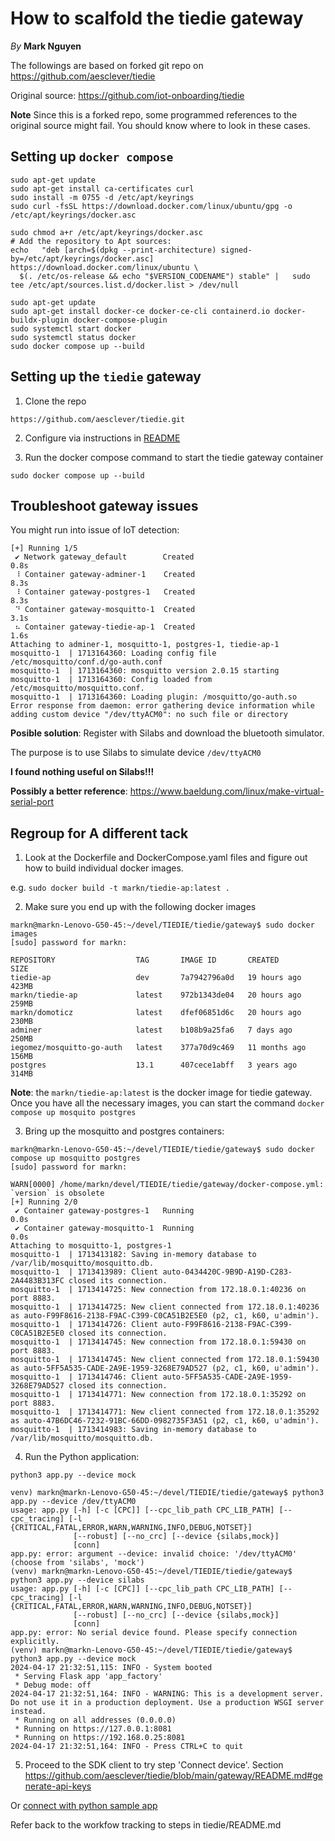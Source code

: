 # How to scalfold the tiedie gateway

*By* **Mark Nguyen**

The followings are based on forked git repo on https://github.com/aesclever/tiedie

Original source: https://github.com/iot-onboarding/tiedie 

**Note**  Since this is a forked repo, some programmed references to the original source might fail.  You should know where to look in these cases.

## Setting up `docker compose`

```
sudo apt-get update
sudo apt-get install ca-certificates curl
sudo install -m 0755 -d /etc/apt/keyrings
sudo curl -fsSL https://download.docker.com/linux/ubuntu/gpg -o /etc/apt/keyrings/docker.asc

sudo chmod a+r /etc/apt/keyrings/docker.asc
# Add the repository to Apt sources:
echo   "deb [arch=$(dpkg --print-architecture) signed-by=/etc/apt/keyrings/docker.asc] https://download.docker.com/linux/ubuntu \
  $(. /etc/os-release && echo "$VERSION_CODENAME") stable" |   sudo tee /etc/apt/sources.list.d/docker.list > /dev/null

sudo apt-get update
sudo apt-get install docker-ce docker-ce-cli containerd.io docker-buildx-plugin docker-compose-plugin
sudo systemctl start docker
sudo systemctl status docker
sudo docker compose up --build
```

## Setting up the `tiedie` gateway

1.  Clone the repo

```
https://github.com/aesclever/tiedie.git
```
2.  Configure via instructions in [README](https://github.com/aesclever/tiedie/blob/main/gateway/README.md)

3.  Run the docker compose command to start the tiedie gateway container
```
sudo docker compose up --build
```

## Troubleshoot gateway issues

You might run into issue of IoT detection:

```
[+] Running 1/5                                                                        
 ✔ Network gateway_default        Created                                         0.8s 
 ⠸ Container gateway-adminer-1    Created                                         8.3s 
 ⠸ Container gateway-postgres-1   Created                                         8.3s 
 ⠙ Container gateway-mosquitto-1  Created                                         3.1s 
 ⠦ Container gateway-tiedie-ap-1  Created                                         1.6s 
Attaching to adminer-1, mosquitto-1, postgres-1, tiedie-ap-1
mosquitto-1  | 1713164360: Loading config file /etc/mosquitto/conf.d/go-auth.conf
mosquitto-1  | 1713164360: mosquitto version 2.0.15 starting
mosquitto-1  | 1713164360: Config loaded from /etc/mosquitto/mosquitto.conf.
mosquitto-1  | 1713164360: Loading plugin: /mosquitto/go-auth.so
Error response from daemon: error gathering device information while adding custom device "/dev/ttyACM0": no such file or directory
```

**Posible solution**:
Register with Silabs and download the bluetooth simulator.

The purpose is to use Silabs to simulate device `/dev/ttyACM0`

**I found nothing useful on Silabs!!!**

**Possibly a better reference**: https://www.baeldung.com/linux/make-virtual-serial-port


## Regroup for A different tack

1.  Look at the Dockerfile and DockerCompose.yaml files and figure out how to build individual docker images.

e.g.
`sudo docker build -t markn/tiedie-ap:latest .` 

2.  Make sure you end up with the following docker images
```
markn@markn-Lenovo-G50-45:~/devel/TIEDIE/tiedie/gateway$ sudo docker images
[sudo] password for markn: 

REPOSITORY                  TAG       IMAGE ID       CREATED         SIZE
tiedie-ap                   dev       7a7942796a0d   19 hours ago    423MB
markn/tiedie-ap             latest    972b1343de04   20 hours ago    259MB
markn/domoticz              latest    dfef06851d6c   20 hours ago    230MB
adminer                     latest    b108b9a25fa6   7 days ago      250MB
iegomez/mosquitto-go-auth   latest    377a70d9c469   11 months ago   156MB
postgres                    13.1      407cece1abff   3 years ago     314MB
```

**Note**: the `markn/tiedie-ap:latest` is the docker image for tiedie gateway.
Once you have all the necessary images, you can start the command `docker compose up mosquito postgres`

3. Bring up the mosquitto and postgres containers:

```
markn@markn-Lenovo-G50-45:~/devel/TIEDIE/tiedie/gateway$ sudo docker compose up mosquitto postgres
[sudo] password for markn: 

WARN[0000] /home/markn/devel/TIEDIE/tiedie/gateway/docker-compose.yml: `version` is obsolete 
[+] Running 2/0
 ✔ Container gateway-postgres-1   Running                                                                                           0.0s 
 ✔ Container gateway-mosquitto-1  Running                                                                                           0.0s 
Attaching to mosquitto-1, postgres-1
mosquitto-1  | 1713413182: Saving in-memory database to /var/lib/mosquitto/mosquitto.db.
mosquitto-1  | 1713413989: Client auto-0434420C-9B9D-A19D-C283-2A4483B313FC closed its connection.
mosquitto-1  | 1713414725: New connection from 172.18.0.1:40236 on port 8883.
mosquitto-1  | 1713414725: New client connected from 172.18.0.1:40236 as auto-F99F8616-2138-F9AC-C399-C0CA51B2E5E0 (p2, c1, k60, u'admin').
mosquitto-1  | 1713414726: Client auto-F99F8616-2138-F9AC-C399-C0CA51B2E5E0 closed its connection.
mosquitto-1  | 1713414745: New connection from 172.18.0.1:59430 on port 8883.
mosquitto-1  | 1713414745: New client connected from 172.18.0.1:59430 as auto-5FF5A535-CADE-2A9E-1959-3268E79AD527 (p2, c1, k60, u'admin').
mosquitto-1  | 1713414746: Client auto-5FF5A535-CADE-2A9E-1959-3268E79AD527 closed its connection.
mosquitto-1  | 1713414771: New connection from 172.18.0.1:35292 on port 8883.
mosquitto-1  | 1713414771: New client connected from 172.18.0.1:35292 as auto-47B6DC46-7232-91BC-66DD-0982735F3A51 (p2, c1, k60, u'admin').
mosquitto-1  | 1713414983: Saving in-memory database to /var/lib/mosquitto/mosquitto.db.

```

4. Run the Python application:

`python3 app.py --device mock`

```
venv) markn@markn-Lenovo-G50-45:~/devel/TIEDIE/tiedie/gateway$ python3 app.py --device /dev/ttyACM0
usage: app.py [-h] [-c [CPC]] [--cpc_lib_path CPC_LIB_PATH] [--cpc_tracing] [-l {CRITICAL,FATAL,ERROR,WARN,WARNING,INFO,DEBUG,NOTSET}]
              [--robust] [--no_crc] [--device {silabs,mock}]
              [conn]
app.py: error: argument --device: invalid choice: '/dev/ttyACM0' (choose from 'silabs', 'mock')
(venv) markn@markn-Lenovo-G50-45:~/devel/TIEDIE/tiedie/gateway$ python3 app.py --device silabs
usage: app.py [-h] [-c [CPC]] [--cpc_lib_path CPC_LIB_PATH] [--cpc_tracing] [-l {CRITICAL,FATAL,ERROR,WARN,WARNING,INFO,DEBUG,NOTSET}]
              [--robust] [--no_crc] [--device {silabs,mock}]
              [conn]
app.py: error: No serial device found. Please specify connection explicitly.
(venv) markn@markn-Lenovo-G50-45:~/devel/TIEDIE/tiedie/gateway$ python3 app.py --device mock
2024-04-17 21:32:51,115: INFO - System booted
 * Serving Flask app 'app_factory'
 * Debug mode: off
2024-04-17 21:32:51,164: INFO - WARNING: This is a development server. Do not use it in a production deployment. Use a production WSGI server instead.
 * Running on all addresses (0.0.0.0)
 * Running on https://127.0.0.1:8081
 * Running on https://192.168.0.25:8081
2024-04-17 21:32:51,164: INFO - Press CTRL+C to quit
```

5.  Proceed to the SDK client to try step 'Connect device'. Section https://github.com/aesclever/tiedie/blob/main/gateway/README.md#generate-api-keys

Or [connect with python sample app](https://github.com/aesclever/tiedie/blob/2bf9d358052f53834ea508c7993f3d00c3784c66/python-sdk/sample-python-app/README.md)

Refer back to the workfow tracking to steps in tiedie/README.md
